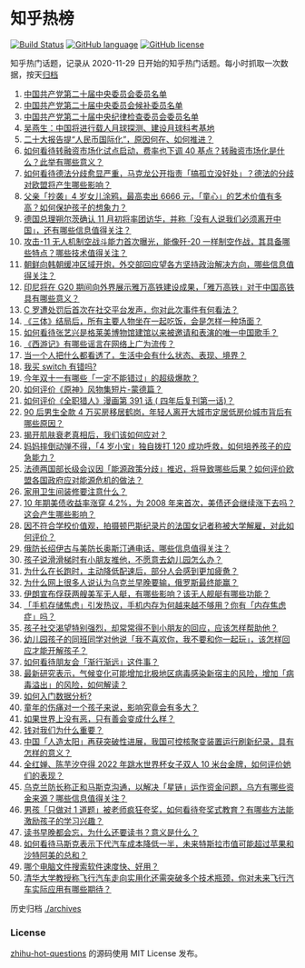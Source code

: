 # 知乎热榜
[![Build Status](https://github.com/ToWeLong/zhihu-hot-questions/workflows/CI/badge.svg)](https://github.com/ToWeLong/zhihu-hot-questions/actions)
[![GitHub language](https://img.shields.io/badge/language-golang-orange.svg)](https://golang.org/)
[![GitHub license](https://img.shields.io/github/license/ToWeLong/zhihu-hot-questions)](https://github.com/ToWeLong/zhihu-hot-questions/blob/main/LICENSE)

知乎热门话题，记录从 2020-11-29 日开始的知乎热门话题。每小时抓取一次数据，按天[归档](./archives)

<!-- BEGIN -->

1. [中国共产党第二十届中央委员会委员名单](https://www.zhihu.com/question/576156054)
1. [中国共产党第二十届中央委员会候补委员名单](https://www.zhihu.com/question/576157063)
1. [中国共产党第二十届中央纪律检查委员会委员名单](https://www.zhihu.com/question/576157769)
1. [吴燕生：中国将进行载人月球探测、建设月球科考基地](https://www.zhihu.com/question/576158431)
1. [二十大报告提“人民币国际化”，原因何在、如何推进？](https://www.zhihu.com/question/576119866)
1. [如何看待转融资市场化试点启动，费率也下调 40 基点？转融资市场化是什么？此举有哪些意义？](https://www.zhihu.com/question/561238182)
1. [如何看待德法分歧愈显严重，马克龙公开指责「搞孤立没好处」？德法的分歧对欧盟将产生哪些影响？](https://www.zhihu.com/question/561309026)
1. [父亲「抄袭」4 岁女儿涂鸦，最高卖出 6666 元，「童心」的艺术价值有多高？如何保护孩子的想象力？](https://www.zhihu.com/question/561285083)
1. [德国总理朔尔茨确认 11 月初将率团访华，并称「没有人说我们必须离开中国」，还有哪些信息值得关注？](https://www.zhihu.com/question/561423627)
1. [攻击-11 无人机制空战斗能力首次曝光，能像歼-20 一样制空作战，其具备哪些特点？哪些技术值得关注？](https://www.zhihu.com/question/561385484)
1. [朝鲜向韩朝缓冲区域开炮，外交部回应望各方坚持政治解决方向，哪些信息值得关注？](https://www.zhihu.com/question/560918821)
1. [印尼将在 G20 期间向外界展示雅万高铁建设成果，「雅万高铁」对于中国高铁具有哪些意义？](https://www.zhihu.com/question/561428024)
1. [C 罗遭处罚后首次在社交平台发声，你对此次事件有何看法？](https://www.zhihu.com/question/561251304)
1. [《三体》结局后，所有主要人物坐在一起吃饭，会是怎样一种场面？](https://www.zhihu.com/question/518016021)
1. [如何看待张艺兴是格莱美博物馆建馆以来被邀请和表演的唯一中国歌手？](https://www.zhihu.com/question/561184754)
1. [《西游记》有哪些谣言在网络上广为流传？](https://www.zhihu.com/question/502890402)
1. [当一个人把什么都看透了，生活中会有什么状态、表现、境界？](https://www.zhihu.com/question/406215941)
1. [我买 switch 有错吗?](https://www.zhihu.com/question/560300282)
1. [今年双十一有哪些「一定不能错过」的超级爆款？](https://www.zhihu.com/question/561272797)
1. [如何评价《原神》风物集短片-蒙德篇？](https://www.zhihu.com/question/561270796)
1. [如何评价《全职猎人》漫画第 391 话 ( 四年后复刊第一话)？](https://www.zhihu.com/question/560941576)
1. [90 后男生全款 4 万买房移居鹤岗，年轻人离开大城市定居低房价城市背后有哪些原因？](https://www.zhihu.com/question/561286027)
1. [揭开肌肤衰老真相后，我们该如何应对？](https://www.zhihu.com/question/561265980)
1. [妈妈摔倒动弹不得，「4 岁小宝」独自拨打 120 成功呼救，如何培养孩子的应急能力？](https://www.zhihu.com/question/560410332)
1. [法德两国部长级会议因「能源政策分歧」推迟，将导致哪些后果？如何评价欧盟各国政府应对能源危机的做法？](https://www.zhihu.com/question/561256958)
1. [家用卫生间装修要注意什么？](https://www.zhihu.com/question/49168656)
1. [10 年期美债收益率涨穿 4.2%，为 2008 年来首次，美债还会继续涨下去吗？这会产生哪些影响？](https://www.zhihu.com/question/561239869)
1. [因不符合学校价值观，拍摄顿巴斯纪录片的法国女记者称被大学解雇，对此如何评价？](https://www.zhihu.com/question/560964094)
1. [俄防长绍伊古与美防长奥斯汀通电话，哪些信息值得关注？](https://www.zhihu.com/question/561334574)
1. [孩子说滑滑梯时有小朋友推他，不愿意去幼儿园怎么办？](https://www.zhihu.com/question/519998333)
1. [为什么在长跑时，主动降低配速后，部分人会感到更加疲惫？](https://www.zhihu.com/question/546209245)
1. [为什么网上很多人说认为乌克兰早晚要输，俄罗斯最终能赢？](https://www.zhihu.com/question/561011756)
1. [伊朗宣布俘获两艘美军无人艇，有哪些影响？该无人舰艇有哪些功能？](https://www.zhihu.com/question/561370791)
1. [「手机存储焦虑」引发热议，手机内存为何越来越不够用？你有「内存焦虑症」吗？](https://www.zhihu.com/question/560913536)
1. [孩子社交渴望特别强烈，却常常得不到小朋友的回应，应该怎样帮助他？](https://www.zhihu.com/question/451816191)
1. [幼儿园孩子的同班同学对他说「我不喜欢你，我不要和你一起玩」，该怎样回应才能开解孩子？](https://www.zhihu.com/question/560250750)
1. [如何看待朋友会「渐行渐远」这件事？](https://www.zhihu.com/question/559219837)
1. [最新研究表示，气候变化可能增加北极地区病毒感染新宿主的风险，增加「病毒溢出」的风险，如何解读？](https://www.zhihu.com/question/561408616)
1. [如何入门数据分析?](https://www.zhihu.com/question/461195469)
1. [童年的伤痛对一个孩子来说，影响究竟会有多大？](https://www.zhihu.com/question/558713260)
1. [如果世界上没有恶，只有善会变成什么样？](https://www.zhihu.com/question/559620976)
1. [钱对我们为什么重要？](https://www.zhihu.com/question/559702117)
1. [中国「人造太阳」再获突破性进展，我国可控核聚变装置运行刷新纪录，具有怎样的意义？](https://www.zhihu.com/question/561293969)
1. [全红婵、陈芋汐夺得 2022 年跳水世界杯女子双人 10 米台金牌，如何评价她们的表现？](https://www.zhihu.com/question/561332894)
1. [乌克兰防长称正和马斯克沟通，以解决「星链」运作资金问题，乌方有哪些资金来源？哪些信息值得关注？](https://www.zhihu.com/question/561313360)
1. [男孩「只做对 1 道题」被老师疯狂夸奖，如何看待夸奖式教育？有哪些方法能激励孩子的学习兴趣？](https://www.zhihu.com/question/561286593)
1. [读书早晚都会忘，为什么还要读书？意义是什么？](https://www.zhihu.com/question/555164076)
1. [如何看待马斯克表示下代汽车成本降低一半，未来特斯拉市值可能超过苹果和沙特阿美的总和？](https://www.zhihu.com/question/561156415)
1. [哪个电脑文件搜索软件速度快、好用？](https://www.zhihu.com/question/57288464)
1. [清华大学教授称飞行汽车走向实用化还需突破多个技术瓶颈，你对未来飞行汽车实际应用有哪些期待？](https://www.zhihu.com/question/560728731)

<!-- END -->

历史归档 [./archives](./archives)


### License
[zhihu-hot-questions](https://github.com/towelong/zhihu-hot-questions) 的源码使用 MIT License 发布。